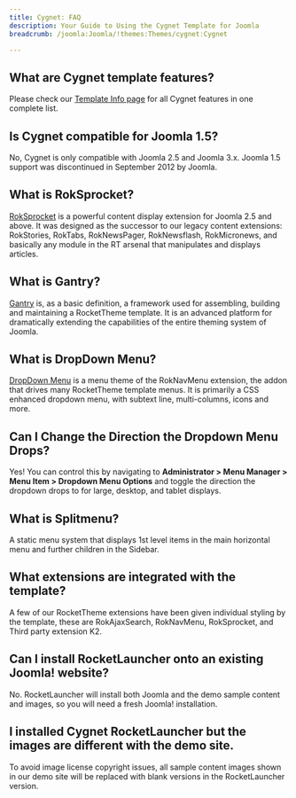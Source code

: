 ```yaml
---
title: Cygnet: FAQ
description: Your Guide to Using the Cygnet Template for Joomla
breadcrumb: /joomla:Joomla/!themes:Themes/cygnet:Cygnet

---
```


What are Cygnet template features?
-----

Please check our [Template Info page][features] for all Cygnet features in one complete list.

Is Cygnet compatible for Joomla 1.5?
-----

No, Cygnet is only compatible with Joomla 2.5 and Joomla 3.x. Joomla 1.5 support was discontinued in September 2012 by Joomla.

What is RokSprocket?
-----

[RokSprocket][roksprocket] is a powerful content display extension for Joomla 2.5 and above. It was designed as the successor to our legacy content extensions: RokStories, RokTabs, RokNewsPager, RokNewsflash, RokMicronews, and basically any module in the RT arsenal that manipulates and displays articles.

What is Gantry?
-----

[Gantry][gantry] is, as a basic definition, a framework used for assembling, building and maintaining a RocketTheme template. It is an advanced platform for dramatically extending the capabilities of the entire theming system of Joomla.

What is DropDown Menu?
-----

[DropDown Menu][dropdown] is a menu theme of the RokNavMenu extension, the addon that drives many RocketTheme template menus. It is primarily a CSS enhanced dropdown menu, with subtext line, multi-columns, icons and more.

Can I Change the Direction the Dropdown Menu Drops?
-----

Yes! You can control this by navigating to **Administrator > Menu Manager > Menu Item > Dropdown Menu Options** and toggle the direction the dropdown drops to for large, desktop, and tablet displays.

What is Splitmenu?
-----

A static menu system that displays 1st level items in the main horizontal menu and further children in the Sidebar.

What extensions are integrated with the template?
-----

A few of our RocketTheme extensions have been given individual styling by the template, these are RokAjaxSearch, RokNavMenu, RokSprocket, and Third party extension K2.

Can I install RocketLauncher onto an existing Joomla! website?
-----

No. RocketLauncher will install both Joomla and the demo sample content and images, so you will need a fresh Joomla! installation.

I installed Cygnet RocketLauncher but the images are different with the demo site.
-----

To avoid image license copyright issues, all sample content images shown in our demo site will be replaced with blank versions in the RocketLauncher version.

[gantry]: http://gantry.org/
[features]: http://demo.rockettheme.com/joomla-templates/cygnet/index.php/features/features-overview
[forum]: http://www.rockettheme.com/forum/joomla-template-cygnet
[roksprocket]: http://www.rockettheme.com/joomla/extensions/roksprocket
[dropdown]: http://demo.rockettheme.com/joomla-templates/cygnet/features/menu-options
[splitmenu]: http://demo.rockettheme.com/joomla-templates/cygnet/features/menu-options
[dropdownoptions]: assets/dropdown.jpg
